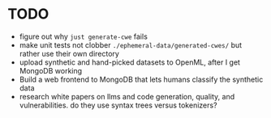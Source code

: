 # TODO

- figure out why `just generate-cwe` fails
- make unit tests not clobber `./ephemeral-data/generated-cwes/` but rather use their own directory
- upload synthetic and hand-picked datasets to OpenML, after I get MongoDB working
- Build a web frontend to MongoDB that lets humans classify the synthetic data
- research white papers on llms and code generation, quality, and vulnerabilities. do they use syntax trees versus tokenizers?
